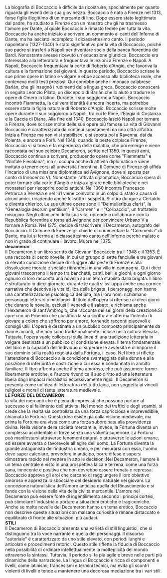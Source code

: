 La biografia di Boccaccio è difficile da ricostruire, specialmente per quanto riguarda gli eventi della sua giovinezza. Boccaccio è nato a Firenze nel 1313, forse figlio illegittimo di un mercante di lino. Dopo essere stato legittimato dal padre, ha studiato a Firenze con un maestro che gli ha trasmesso l'amore per Dante, al quale Boccaccio è rimasto fedele per tutta la vita. Boccaccio ha anche iniziato a scrivere un commento ai canti dell'Inferno di Dante, ma ha lasciato incompleto il diciassettesimo canto. Il periodo napoletano (1327-1340) è stato significativo per la vita di Boccaccio, poiché suo padre si trasferì a Napoli per diventare socio della banca fiorentina dei Bardi. Nonostante avesse ricevuto un'educazione giuridica, Boccaccio era interessato alla letteratura e frequentava le lezioni a Firenze e Napoli. A Napoli, Boccaccio frequentava la corte di Roberto d'Angiò, che favoriva la cultura e la formazione dei giovani. In questo periodo, Boccaccio scrisse le sue prime opere in latino e volgare e ebbe accesso alla biblioteca reale, che conteneva molti testi preziosi. Qui conobbe anche il monaco calabrese Barlàn, che gli insegnò i rudimenti della lingua greca. Boccaccio conoscerà in seguito Leonzio Pilato, un discepolo di Barlàn che lo aiutò a tradurre le opere di Omero in latino. Durante il suo soggiorno a Napoli, Boccaccio incontrò Fiammetta, la cui vera identità è ancora incerta, ma potrebbe essere stata la figlia naturale di Roberto d'Angiò. Boccaccio scrisse molte opere durante il suo soggiorno a Napoli, tra cui le Rime, l'Elegia di Costanza e la Caccia di Diana. Alla fine del 1340, Boccaccio lasciò Napoli per tornare a Firenze, dove scrisse molte delle sue opere più famose.La vita di Giovanni Boccaccio è caratterizzata da continui spostamenti da una città all'altra. Inizia a Firenze ma non vi si stabilisce, e si sposta poi a Ravenna, dai da Polenta, e ancora a Forlì. Nel 1348, quando la peste colpisce Firenze, Boccaccio vi si trova e fa esperienza della malattia, che poi emerge e viene raccontata nel suo celebre Decameron, scritto nel 1350\. In questi anni, Boccaccio continua a scrivere, producendo opere come "Fiammetta" e "Ninfale Fiesolana", ma si occupa anche di attività diplomatica e viene invitato a tenere corsi all'università fiorentina. Il Comune di Firenze gli affida l'incarico di una missione diplomatica ad Avignone, dove si sposta per conto di Innocenzo VI. Nonostante l'attività diplomatica, Boccaccio spera di poter tornare alla corte d'Angiò e inizia a girare nelle biblioteche e nei monasteri per riscoprire codici antichi. Nel 1360 incontra Francesco Petrarca a Venezia e nel '61 viene coinvolto in un colpo di stato a causa di alcuni amici, ricadendo anche lui sotto i sospetti. Si ritira dunque a Certaldo e diventa chierico. Le sue ultime opere sono il "De mulieribus claris", la "Genealogia deorum gentilium", il "Carmen" e il "Corbaccio", un trattatello misogino. Negli ultimi anni della sua vita, riprende a collaborare con la Repubblica fiorentina e torna ad Avignone per convincere Urbano V a tornare a Roma. Nel 1375, decide di trascrivere il Decameron, autografo del Boccaccio. Il Comune di Firenze gli chiede di commentare la "Commedia" di Dante, ma lui si ferma al diciassettesimo canto dell'Inferno perché malato e non in grado di continuare il lavoro. Muore nel 1375\.  
**decameron**  
Il Decameron è un libro scritto da Giovanni Boccaccio tra il 1348 e il 1353\. È una raccolta di cento novelle, in cui un gruppo di sette fanciulle e tre giovani di elevata condizione decide di sfuggire alla peste di Firenze e alla dissoluzione morale e sociale ritirandosi in una villa in campagna. Qui i dieci giovani trascorrono il tempo tra banchetti, canti, balli e giochi, e ogni giorno ognuno di loro racconta una novella su un tema stabilito dalla brigata. Il libro è strutturato in dieci giornate, durante le quali si sviluppa anche una cornice narrativa che descrive la vita idillica della brigata. I personaggi non hanno una caratterizzazione psicologica definita, ma i loro nomi richiamano personaggi letterari o mitologici. Il titolo dell'opera si riferisce ai dieci giorni che durano le novelle, esclusi il venerdì e il sabato, e richiama anche l'Hexameron di sant'Ambrogio, che racconta dei sei giorni della creazione.Si apre con un Proemio che giustifica la sua scrittura e afferma l'intento di giovare a coloro che soffrono per amore, fornendo racconti piacevoli e consigli utili. L'opera è destinata a un pubblico composto principalmente da donne amanti, che non sono tradizionalmente incluse nella cultura elevata. Tuttavia, l'opera vuole collocarsi sulla linea di una tradizione letteraria in volgare destinata a un pubblico di condizione elevata. Il tema fondamentale del libro è la capacità dell'individuo di superare le avversità e di imporre il suo dominio sulla realtà regolata dalla Fortuna, il caso. Nel libro si riflette l'attenzione di Boccaccio alla condizione svantaggiata della donna e alla posizione di inferiorità e costrizione a cui essa è condannata in ambito familiare. Il libro affronta anche il tema amoroso, che può assumere forme liberamente erotiche, e l'autore rivendica il suo diritto ad una letteratura libera dagli impacci moralistici eccessivamente rigidi. Il Decameron si presenta come un'idea di letteratura del tutto laica, non soggetta ai vincoli religiosi e morali di tanta letteratura medievale.  
**LE FORZE DEL DECAMERON**  
la vita dei mercanti che è piena di imprevisti che possono portare al successo o al fallimento dell'attività. Nel mondo dei traffici e degli scambi, si crede che la realtà sia controllata da una forza capricciosa e imprevedibile, chiamata la Fortuna. Questa idea esiste già dalla visione medievale, ma prima la Fortuna era vista come una forza subordinata alla provvidenza divina. Nella visione della società mercantile, invece, la Fortuna diventa un complesso accidentale di forze senza una volontà superiore. La Fortuna può manifestarsi attraverso fenomeni naturali o attraverso le azioni umane, ed essere avversa o favorevole all'agire dell'uomo. La Fortuna diventa la grande antagonista dell'industria umana, e per misurarsi con essa, l'uomo deve saper calcolare, prevedere in anticipo, porre difese e sapersi dimostrare rapido nel mettere in atto le decisioni.Nel Decameron, l'amore è un tema centrale e visto in una prospettiva laica e terrena, come una forza sana, innocente e positiva che non dovrebbe essere frenata o repressa. Boccaccio approva gli eroi che cercano di raggiungere il loro obiettivo amoroso e apprezza lo sbocciare del desiderio naturale nei giovani. La concezione naturalistica dell'amore anticipa quella del Rinascimento e si fonde con la visione della vita della civiltà mercantile. L'amore nel Decameron può essere fonte di ingentilimento secondo i principi cortesi, può stimolare l'industria o portare a situazioni erotiche e tragicomiche. Anche se molte novelle del Decameron hanno un tema erotico, Boccaccio non descrive queste situazioni con malsana curiosità e rimane distaccato e equilibrato di fronte alle situazioni più audaci.  
**STILI**  
Il Decameron di Boccaccio presenta una varietà di stili linguistici, che si distinguono tra la voce narrante e quella dei personaggi. Il discorso "autoriale" è caratterizzato da uno stile elevato, con periodi lunghi e articolati e procedimenti retorici. Questo stile riflette la fiducia di Boccaccio nella possibilità di ordinare intellettualmente la molteplicità del mondo attraverso la sintassi. Tuttavia, il periodo si fa più agile e breve nelle parti più dinamiche della narrazione. La lingua di Boccaccio è ricca di componenti e livelli, come latinismi, francesismi e termini tecnici, ma evita gli scontri violenti di livelli e tende a mantenere una decorosa mediazione tra i vari stili.